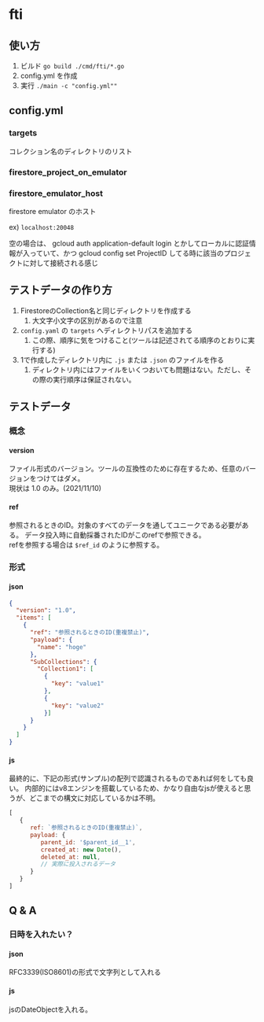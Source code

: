 # fti

## 使い方

1. ビルド `go build ./cmd/fti/*.go`
2. config.yml を作成
3. 実行 `./main -c "config.yml""`

## config.yml

### targets

コレクション名のディレクトリのリスト

### firestore_project_on_emulator



### firestore_emulator_host

firestore emulator のホスト

ex) `localhost:20048`

空の場合は、
gcloud auth application-default login
とかしてローカルに認証情報が入っていて、かつ
gcloud config set ProjectID
してる時に該当のプロジェクトに対して接続される感じ

## テストデータの作り方

1. FirestoreのCollection名と同じディレクトリを作成する
    1. 大文字小文字の区別があるので注意
2. `config.yaml` の `targets` へディレクトリパスを追加する
    1. この際、順序に気をつけること(ツールは記述されてる順序のとおりに実行する)
3. 1で作成したディレクトリ内に `.js` または `.json` のファイルを作る
    1. ディレクトリ内にはファイルをいくつおいても問題はない。ただし、その際の実行順序は保証されない。

## テストデータ

### 概念

#### version
ファイル形式のバージョン。ツールの互換性のために存在するため、任意のバージョンをつけてはダメ。  
現状は 1.0 のみ。(2021/11/10)

#### ref
参照されるときのID。対象のすべてのデータを通してユニークである必要がある。
データ投入時に自動採番されたIDがこのrefで参照できる。  
refを参照する場合は `$ref_id` のように参照する。

### 形式

#### json

```json
{
  "version": "1.0",
  "items": [
    {
      "ref": "参照されるときのID(重複禁止)",
      "payload": {
        "name": "hoge"
      },
      "SubCollections": {
        "Collection1": [
          {
            "key": "value1"
          },
          {
            "key": "value2"
          }]
      }
    }
  ]
}
```

#### js

最終的に、下記の形式(サンプル)の配列で認識されるものであれば何をしても良い。
内部的にはv8エンジンを搭載しているため、かなり自由なjsが使えると思うが、どこまでの構文に対応しているかは不明。

```js
[
   {
      ref: `参照されるときのID(重複禁止)`,
      payload: {
         parent_id: '$parent_id__1',
         created_at: new Date(), 
         deleted_at: null,
         // 実際に投入されるデータ
      }
   }
]
```

## Q & A

### 日時を入れたい？

#### json

RFC3339(ISO8601)の形式で文字列として入れる

#### js

jsのDateObjectを入れる。
